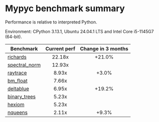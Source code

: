 # Mypyc benchmark summary

Performance is relative to interpreted Python.

Environment: CPython 3.13.1, Ubuntu 24.04.1 LTS and Intel Core i5-1145G7 (64-bit).

| Benchmark | Current perf | Change in 3 months |
| --- | :---: | :---: |
| [richards](benchmarks/richards.md) | 22.18x | +21.0% |
| [spectral_norm](benchmarks/spectral_norm.md) | 12.93x |  |
| [raytrace](benchmarks/raytrace.md) | 8.93x | +3.0% |
| [bm_float](benchmarks/bm_float.md) | 7.66x |  |
| [deltablue](benchmarks/deltablue.md) | 6.95x | +19.2% |
| [binary_trees](benchmarks/binary_trees.md) | 5.23x |  |
| [hexiom](benchmarks/hexiom.md) | 5.23x |  |
| [nqueens](benchmarks/nqueens.md) | 2.11x | +9.3% |
